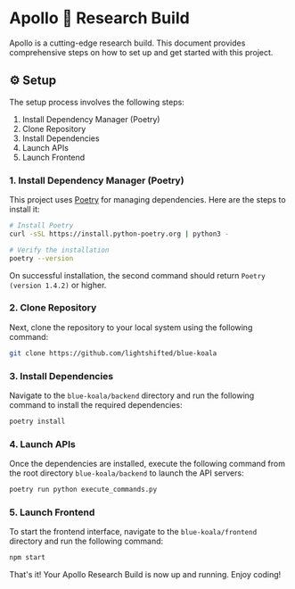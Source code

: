 # Apollo 🚀 Research Build

Apollo is a cutting-edge research build. This document provides comprehensive steps on how to set up and get started with this project.

## ⚙ Setup

The setup process involves the following steps: 

1. Install Dependency Manager (Poetry)
2. Clone Repository
3. Install Dependencies
4. Launch APIs
5. Launch Frontend

### 1. Install Dependency Manager (Poetry)

This project uses [Poetry](https://python-poetry.org/docs/) for managing dependencies. Here are the steps to install it:

```bash
# Install Poetry
curl -sSL https://install.python-poetry.org | python3 -

# Verify the installation
poetry --version
```
On successful installation, the second command should return `Poetry (version 1.4.2)` or higher.

### 2. Clone Repository
Next, clone the repository to your local system using the following command:

```bash
git clone https://github.com/lightshifted/blue-koala
```


### 3. Install Dependencies
Navigate to the `blue-koala/backend` directory and run the following command to install the required dependencies:

```bash
poetry install
```



### 4. Launch APIs
Once the dependencies are installed, execute the following command from the root directory `blue-koala/backend` to launch the API servers:

```bash
poetry run python execute_commands.py
```

### 5. Launch Frontend
To start the frontend interface, navigate to the `blue-koala/frontend` directory and run the following command:

```bash
npm start
```

That's it! Your Apollo Research Build is now up and running. Enjoy coding!